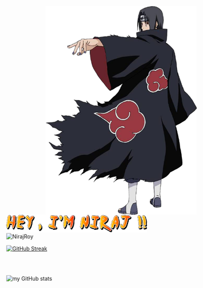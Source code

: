 
<img height="550px" width="400px" align="right" src="./Itachi-Uchiha-PNG-File.png" > 
<br>
<br>


 <img align="center" src="./HEY.png">
 
<br>







<img width="360px" align="center" src="https://github-readme-stats.vercel.app/api/top-langs/?username=NirajRoy43&layout=compact&hide_border=true&bg_color=0d1117" alt="NirajRoy">

<a href="https://git.io/streak-stats"><img width="380px"  align="center"  src="https://streak-stats.demolab.com?user=NirajRoy43&theme=highcontrast&border_radius=4&type=png"  alt="GitHub Streak" /></a>

<br />
<br />


![my GitHub stats](https://github-readme-stats.vercel.app/api?username=NirajRoy43&theme=highcontrast&show_icons=true)













